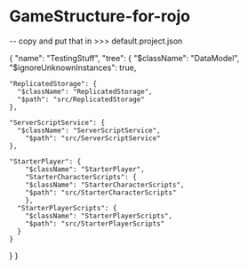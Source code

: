 # GameStructure-for-rojo

-- copy and put that in >>> default.project.json



{
  "name": "TestingStuff",
  "tree": {
    "$className": "DataModel",
    "$ignoreUnknownInstances": true,

    "ReplicatedStorage": {
      "$className": "ReplicatedStorage",
      "$path": "src/ReplicatedStorage"
    },

    "ServerScriptService": {
      "$className": "ServerScriptService",
        "$path": "src/ServerScriptService"
    },

    "StarterPlayer": {
        "$className": "StarterPlayer",
        "StarterCharacterScripts": {
        "$className": "StarterCharacterScripts",
        "$path": "src/StarterCharacterScripts"
        },
      "StarterPlayerScripts": {
        "$className": "StarterPlayerScripts",
        "$path": "src/StarterPlayerScripts"
      }
    }
  }
}
